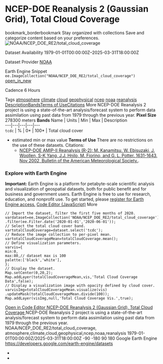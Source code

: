  
#  NCEP-DOE Reanalysis 2 (Gaussian Grid), Total Cloud Coverage 
bookmark_borderbookmark Stay organized with collections  Save and categorize content based on your preferences.
![NOAA/NCEP_DOE_RE2/total_cloud_coverage](https://developers.google.com/earth-engine/datasets/images/NOAA/NOAA_NCEP_DOE_RE2_total_cloud_coverage_sample.png) 

Dataset Availability
    1979-01-01T00:00:00Z–2025-03-31T18:00:00Z 

Dataset Provider
     [ NOAA ](https://psl.noaa.gov/data/gridded/data.ncep.reanalysis2.html) 

Earth Engine Snippet
     `    ee.ImageCollection("NOAA/NCEP_DOE_RE2/total_cloud_coverage")   ` [ open_in_new ](https://code.earthengine.google.com/?scriptPath=Examples:Datasets/NOAA/NOAA_NCEP_DOE_RE2_total_cloud_coverage) 

Cadence
    6 Hours 

Tags
     [atmosphere](https://developers.google.com/earth-engine/datasets/tags/atmosphere) [climate](https://developers.google.com/earth-engine/datasets/tags/climate) [cloud](https://developers.google.com/earth-engine/datasets/tags/cloud) [geophysical](https://developers.google.com/earth-engine/datasets/tags/geophysical) [ncep](https://developers.google.com/earth-engine/datasets/tags/ncep) [noaa](https://developers.google.com/earth-engine/datasets/tags/noaa) [reanalysis](https://developers.google.com/earth-engine/datasets/tags/reanalysis)
[Description](https://developers.google.com/earth-engine/datasets/catalog/NOAA_NCEP_DOE_RE2_total_cloud_coverage#description)[Bands](https://developers.google.com/earth-engine/datasets/catalog/NOAA_NCEP_DOE_RE2_total_cloud_coverage#bands)[Terms of Use](https://developers.google.com/earth-engine/datasets/catalog/NOAA_NCEP_DOE_RE2_total_cloud_coverage#terms-of-use)[Citations](https://developers.google.com/earth-engine/datasets/catalog/NOAA_NCEP_DOE_RE2_total_cloud_coverage#citations) More
NCEP-DOE Reanalysis 2 project is using a state-of-the-art analysis/forecast system to perform data assimilation using past data from 1979 through the previous year.
**Pixel Size** 278300 meters 
**Bands**
Name | Units | Min | Max | Description  
---|---|---|---|---  
`tcdc` | % |  0*  |  100*  | Total cloud cover  
* estimated min or max value 
**Terms of Use**
There are no restrictions on the use of these datasets.
Citations:
  * [NCEP-DOE AMIP-II Reanalysis (R-2): M. Kanamitsu, W. Ebisuzaki, J. Woollen, S-K Yang, J.J. Hnilo, M. Fiorino, and G. L. Potter. 1631-1643, Nov 2002, Bulletin of the American Meteorological Society.](https://journals.ametsoc.org/view/journals/bams/83/11/bams-83-11-1631.xml).


### Explore with Earth Engine
**Important:** Earth Engine is a platform for petabyte-scale scientific analysis and visualization of geospatial datasets, both for public benefit and for business and government users. Earth Engine is free to use for research, education, and nonprofit use. To get started, please [register for Earth Engine access.](https://console.cloud.google.com/earth-engine)
[Code Editor (JavaScript)](https://developers.google.com/earth-engine/datasets/catalog/NOAA_NCEP_DOE_RE2_total_cloud_coverage#code-editor-javascript-sample) More
```
// Import the dataset, filter the first five months of 2020.
vardataset=ee.ImageCollection('NOAA/NCEP_DOE_RE2/total_cloud_coverage')
.filter(ee.Filter.date('2020-01-01','2020-06-01'));
// Select the total cloud cover band.
vartotalCloudCoverage=dataset.select('tcdc');
// Reduce the image collection to per-pixel mean.
vartotalCloudCoverageMean=totalCloudCoverage.mean();
// Define visualization parameters.
varvis={
min:0,
max:80,// dataset max is 100
palette:['black','white'],
};
// Display the dataset.
Map.setCenter(0,20,2);
Map.addLayer(totalCloudCoverageMean,vis,'Total Cloud Coverage Data',false);
// Display a visualization image with opacity defined by cloud cover.
varvisImg=totalCloudCoverageMean.visualize(vis)
.updateMask(totalCloudCoverageMean.divide(100));
Map.addLayer(visImg,null,'Total Cloud Coverage Vis.',true);
```
[ Open in Code Editor ](https://code.earthengine.google.com/?scriptPath=Examples:Datasets/NOAA/NOAA_NCEP_DOE_RE2_total_cloud_coverage)
[ NCEP-DOE Reanalysis 2 (Gaussian Grid), Total Cloud Coverage ](https://developers.google.com/earth-engine/datasets/catalog/NOAA_NCEP_DOE_RE2_total_cloud_coverage)
NCEP-DOE Reanalysis 2 project is using a state-of-the-art analysis/forecast system to perform data assimilation using past data from 1979 through the previous year.
NOAA/NCEP_DOE_RE2/total_cloud_coverage, atmosphere,climate,cloud,geophysical,ncep,noaa,reanalysis 
1979-01-01T00:00:00Z/2025-03-31T18:00:00Z
-90 -180 90 180 
Google Earth Engine
https://developers.google.com/earth-engine/datasets
  * [ ](https://doi.org/https://psl.noaa.gov/data/gridded/data.ncep.reanalysis2.html)
  * [ ](https://doi.org/https://developers.google.com/earth-engine/datasets/catalog/NOAA_NCEP_DOE_RE2_total_cloud_coverage)


